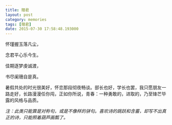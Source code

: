 ```yaml
---
title: 赠君
layout: post
category: memories
tags: [赠君]
date: 2015-07-30 17:58:48.193000
---
```


怀瑾握玉落凡尘，

念君平心乐今生。

佳期逐梦虔诚渡，

书尽阑珊自是真。


暑假共处的时光很美好，怀恋那段彻夜畅谈。部长也好，学长也罢，我只愿朋友一路走好，长路漫漫任你闯，正如你所说，青春：一种勇敢的，进取的，乃至锋芒毕露的风格与品质。

*注：此类只能算是对称句，或是不像样的骈句。喜欢诗的跳跃和含蓄，却写不出真正的诗，只能照着葫芦画瓢了。*
